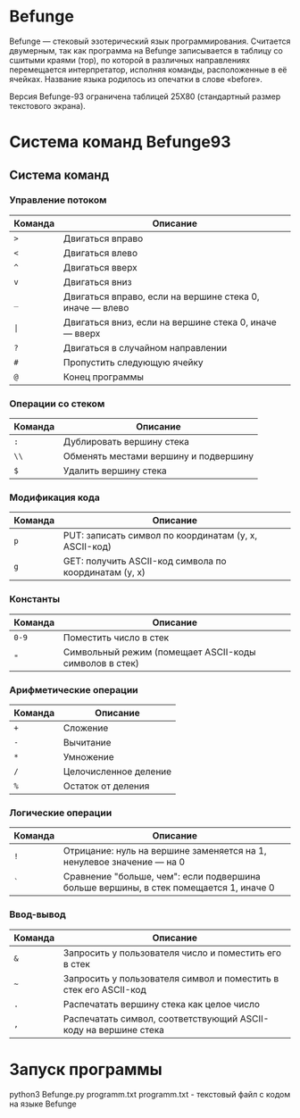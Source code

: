 # Befunge
Befunge — стековый эзотерический язык программирования. Считается двумерным, так как программа на Befunge записывается в таблицу со сшитыми краями (тор), по которой в различных направлениях перемещается интерпретатор, исполняя команды, расположенные в её ячейках. Название языка родилось из опечатки в слове «before».

Версия Befunge-93 ограничена таблицей 25X80 (стандартный размер текстового экрана).

# Система команд Befunge93
## Система команд

### Управление потоком
| Команда | Описание |
|---------|----------|
| `>`     | Двигаться вправо |
| `<`     | Двигаться влево |
| `^`     | Двигаться вверх |
| `v`     | Двигаться вниз |
| `_`     | Двигаться вправо, если на вершине стека 0, иначе — влево |
| `\|`     | Двигаться вниз, если на вершине стека 0, иначе — вверх |
| `?`     | Двигаться в случайном направлении |
| `#`     | Пропустить следующую ячейку |
| `@`     | Конец программы |

### Операции со стеком
| Команда | Описание |
|---------|----------|
| `:`     | Дублировать вершину стека |
| `\\`    | Обменять местами вершину и подвершину |
| `$`     | Удалить вершину стека |

### Модификация кода
| Команда | Описание |
|---------|----------|
| `p`     | PUT: записать символ по координатам (y, x, ASCII-код) |
| `g`     | GET: получить ASCII-код символа по координатам (y, x) |

### Константы
| Команда | Описание |
|---------|----------|
| `0-9`   | Поместить число в стек |
| `"`     | Символьный режим (помещает ASCII-коды символов в стек) |

### Арифметические операции
| Команда | Описание |
|---------|----------|
| `+`     | Сложение |
| `-`     | Вычитание |
| `*`     | Умножение |
| `/`     | Целочисленное деление |
| `%`     | Остаток от деления |

### Логические операции
| Команда | Описание |
|---------|----------|
| `!`     | Отрицание: нуль на вершине заменяется на 1, ненулевое значение — на 0|
| `` ` `` | Сравнение "больше, чем": если подвершина больше вершины, в стек помещается 1, иначе 0  |

### Ввод-вывод
| Команда | Описание |
|---------|----------|
| `&`     | Запросить у пользователя число и поместить его в стек |
| `~`     | Запросить у пользователя символ и поместить в стек его ASCII-код |
| `.`     | Распечатать вершину стека как целое число  |
| `,`     | Распечатать символ, соответствующий ASCII-коду на вершине стека |
# Запуск программы
python3 Befunge.py programm.txt
programm.txt - текстовый файл с кодом на языке Befunge
